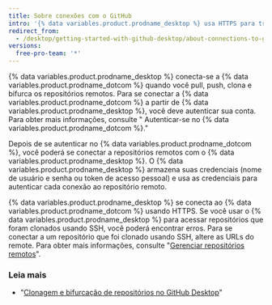 ```yaml
---
title: Sobre conexões com o GitHub
intro: '{% data variables.product.prodname_desktop %} usa HTTPS para trocar dados de forma segura com {% data variables.product.prodname_dotcom %}.'
redirect_from:
  - /desktop/getting-started-with-github-desktop/about-connections-to-github
versions:
  free-pro-team: '*'
---
```


{% data variables.product.prodname_desktop %} conecta-se a {% data variables.product.prodname_dotcom %} quando você pull, push, clona e bifurca os repositórios remotos. Para se conectar a {% data variables.product.prodname_dotcom %} a partir de {% data variables.product.prodname_desktop %}, você deve autenticar sua conta. Para obter mais informações, consulte "
Autenticar-se no {% data variables.product.prodname_dotcom %}."</p> 

Depois de se autenticar no {% data variables.product.prodname_dotcom %}, você poderá se conectar a repositórios remotos com o {% data variables.product.prodname_desktop %}. O {% data variables.product.prodname_desktop %} armazena suas credenciais (nome de usuário e senha ou token de acesso pessoal) e usa as credenciais para autenticar cada conexão ao repositório remoto.

{% data variables.product.prodname_desktop %} se conecta ao {% data variables.product.prodname_dotcom %} usando HTTPS. Se você usar o {% data variables.product.prodname_desktop %} para acessar repositórios que foram clonados usando SSH, você poderá encontrar erros. Para se conectar a um repositório que foi clonado usando SSH, altere as URLs do remote. Para obter mais informações, consulte "[Gerenciar repositórios remotos](/github/getting-started-with-github/managing-remote-repositories)".



### Leia mais

- "[Clonagem e bifurcação de repositórios no GitHub Desktop](/desktop/contributing-and-collaborating-using-github-desktop/cloning-and-forking-repositories-from-github-desktop)"
